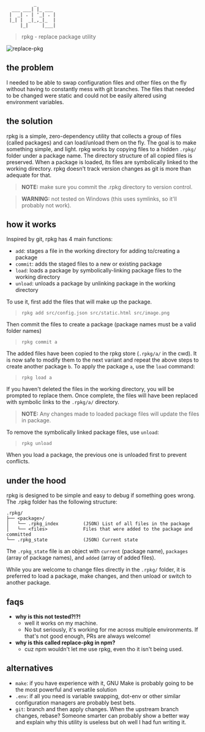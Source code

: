 ```
          _
  ___ ___| |_ ___
 |  _| . | '_| . |
 |_| |  _|_,_|_  |
     |_|     |___|
```
> rpkg - replace package utility

![replace-pkg](https://img.shields.io/npm/v/replace-pkg?style=flat-square)

## the problem
I needed to be able to swap configuration files and other files on the fly without having to constantly mess with git branches. The files that needed to be changed were static and could not be easily altered using environment variables.

## the solution
rpkg is a simple, zero-dependency utility that collects a group of files (called packages) and can load/unload them on the fly. The goal is to make something simple, and light. rpkg works by copying files to a hidden `.rpkg/` folder under a package name. The directory structure of all copied files is preserved. When a package is loaded, its files are symbolically linked to the working directory. rpkg doesn't track version changes as git is more than adequate for that.

> **NOTE:** make sure you commit the .rpkg directory to version control.

> **WARNING:** not tested on Windows (this uses symlinks, so it'll probably not work).

## how it works
Inspired by git, rpkg has 4 main functions:
- `add`: stages a file in the working directory for adding to/creating a package
- `commit`: adds the staged files to a new or existing package
- `load`: loads a package by symbolically-linking package files to the working directory
- `unload`: unloads a package by unlinking package in the working directory

To use it, first add the files that will make up the package.
> `rpkg add src/config.json src/static.html src/image.png`

Then commit the files to create a package (package names must be a valid folder names)
> `rpkg commit a`

The added files have been copied to the rpkg store (`.rpkg/a/` in the cwd). It is now safe to modify them to the next variant and repeat the above steps to create another package `b`. To apply the package `a`, use the `load` command:
> `rpkg load a`

If you haven't deleted the files in the working directory, you will be prompted to replace them. Once complete, the files will have been replaced with symbolic links to the `.rpkg/a/` directory. 

> **NOTE:** Any changes made to loaded package files will update the files in package.

To remove the symbolically linked package files, use `unload`:
> `rpkg unload`

When you load a package, the previous one is unloaded first to prevent conflicts.

## under the hood
rpkg is designed to be simple and easy to debug if something goes wrong. The .rpkg folder has the following structure:
```
.rpkg/
├── <package>/
│   └── .rpkg_index         (JSON) List of all files in the package
│   └── <files>             Files that were added to the package and committed
└── .rpkg_state             (JSON) Current state
```
The `.rpkg_state` file is an object with `current` (package name), `packages` (array of package names), and `added` (array of added files).

While you are welcome to change files directly in the `.rpkg/` folder, it is preferred to load a package, make changes, and then unload or switch to another package.

## faqs
- **why is this not tested?!?!**
  + well it works on my machine.
  + No but seriously, it's working for me across multiple environments. If that's not good enough, PRs are always welcome!
- **why is this called replace-pkg in npm?**
  + cuz npm wouldn't let me use rpkg, even tho it isn't being used.

## alternatives
- `make`: if you have experience with it, GNU Make is probably going to be the most powerful and versatile solution
- `.env`: if all you need is variable swapping, dot-env or other similar configuration managers are probably best bets.
- `git`: branch and then apply changes. When the upstream branch changes, rebase? Someone smarter can probably show a better way and explain why this utility is useless but oh well I had fun writing it.
